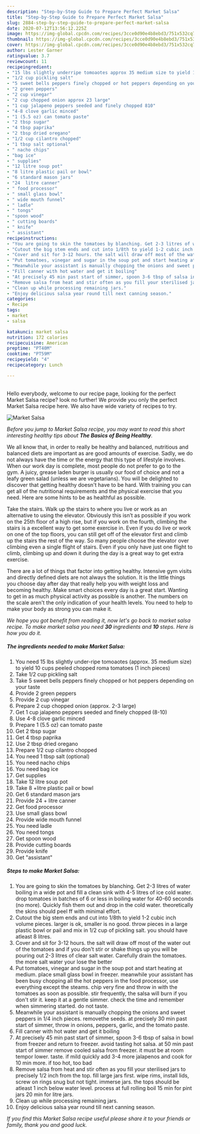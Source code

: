 ```yaml
---
description: "Step-by-Step Guide to Prepare Perfect Market Salsa"
title: "Step-by-Step Guide to Prepare Perfect Market Salsa"
slug: 2884-step-by-step-guide-to-prepare-perfect-market-salsa
date: 2020-07-12T13:56:12.225Z
image: https://img-global.cpcdn.com/recipes/3cce0d90e4b8ebd3/751x532cq70/market-salsa-recipe-main-photo.jpg
thumbnail: https://img-global.cpcdn.com/recipes/3cce0d90e4b8ebd3/751x532cq70/market-salsa-recipe-main-photo.jpg
cover: https://img-global.cpcdn.com/recipes/3cce0d90e4b8ebd3/751x532cq70/market-salsa-recipe-main-photo.jpg
author: Lester Garner
ratingvalue: 3.7
reviewcount: 11
recipeingredient:
- "15 lbs slightly underripe tomoaotes approx 35 medium size to yield 10 cups peeled chopped roma tomatoes 1 inch pieces"
- "1/2 cup pickling salt"
- "5 sweet bells peppers finely chopped or hot peppers depending on your taste"
- "2 green peppers"
- "2 cup vinegar"
- "2 cup chopped onion approx 23 large"
- "1 cup jalapeno peppers seeded and finely chopped 810"
- "4-8 clove garlic minced"
- "1 (5.5 oz) can tomato paste"
- "2 tbsp sugar"
- "4 tbsp paprika"
- "2 tbsp dried oregano"
- "1/2 cup cilantro chopped"
- "1 tbsp salt optional"
- " nacho chips"
- "bag ice"
- " supplies"
- "12 litre soup pot"
- "8 litre plastic pail or bowl"
- "6 standard mason jars"
- "24  litre canner"
- " food processor"
- " small glass bowl"
- " wide mouth funnel"
- " ladle"
- " tongs"
- "spoon wood"
- " cutting boards"
- " knife"
- " assistant"
recipeinstructions:
- "You are going to skin the tomatoes by blanching. Get 2-3 litres of water boiling in a wide pot and fill a clean sink with 4-5 litres of ice cold water. drop tomatoes in batches of 6 or less in boiling water for 40-60 seconds (no more). Quickly fish them out and drop in the cold water. theoretically the skins should peel ff with minimal effort."
- "Cutout the big stem ends and cut into 1/8th to yield 1-2 cubic inch volume pieces. larger is ok, smaller is no good. throw pieces in a large plastic bowl or pail and mix in 1/2 cup of pickling salt. you should have atleast 8 litres."
- "Cover and sit for 3-12 hours. the salt will draw off most of the water out of the tomatoes and if you don&#39;t stir or shake things up you will be pouring out 2-3 litres of clear salt water. Carefully drain the tomatoes. the more salt water your lose the better"
- "Put tomatoes, vinegar and sugar in the soup pot and start heating at medium. place small glass bowl in freezer. meanwhile your assistant has been busy chopping all the hot peppers in the food processor, use everything except the steams. chip very fine and throw in with the tomatoes as soon as possible. stir frequently, the salsa will burn if you don&#39;t stir it. keep it at a gentle simmer. check the time and remember when simmering started. do not taste."
- "Meanwhile your assistant is manually chopping the onions and sweet peppers in 1/4 inch pieces. removethe seeds. at precisely 30 min past start of simmer, throw in onions, peppers, garlic, and the tomato paste."
- "Fill canner with hot water and get it boiling"
- "At precisely 45 min past start of simmer, spoon 3-6 tbsp of salsa in bowl from freezer and return to freezer. avoid tasting hot salsa. at 50 min past start of simmer remove cooled salsa from freezer. it must be at room tempor lower. taste. if mild quickly add 3-4 more jalapenos and cook for 10 min more. if too hot, too bad"
- "Remove salsa from heat and stir often as you fill your sterilised jars to precisely 1/2 inch from the top. fill large jars first. wipe rims, install lids, screw on rings snug but not tight. immerse jars. the tops should be atleast 1 inch below water level. process at full rolling boil 15 min for pint jars 20 min for litre jars."
- "Clean up while processing remaining jars."
- "Enjoy delicious salsa year round till next canning season."
categories:
- Recipe
tags:
- market
- salsa

katakunci: market salsa 
nutrition: 172 calories
recipecuisine: American
preptime: "PT40M"
cooktime: "PT59M"
recipeyield: "4"
recipecategory: Lunch

---
```

<br>
Hello everybody, welcome to our recipe page, looking for the perfect Market Salsa recipe? look no further! We provide you only the perfect Market Salsa recipe here. We also have wide variety of recipes to try.
<br>


![Market Salsa](https://img-global.cpcdn.com/recipes/3cce0d90e4b8ebd3/751x532cq70/market-salsa-recipe-main-photo.jpg)

<i>Before you jump to Market Salsa recipe, you may want to read this short interesting healthy tips about <strong>The Basics of Being Healthy</strong>.</i>

We all know that, in order to really be healthy and balanced, nutritious and balanced diets are important as are good amounts of exercise. Sadly, we do not always have the time or the energy that this type of lifestyle involves. When our work day is complete, most people do not prefer to go to the gym. A juicy, grease laden burger is usually our food of choice and not a leafy green salad (unless we are vegetarians). You will be delighted to discover that getting healthy doesn't have to be hard. With training you can get all of the nutritional requirements and the physical exercise that you need. Here are some hints to be as healthful as possible.

Take the stairs. Walk up the stairs to where you live or work as an alternative to using the elevator. Obviously this isn’t as possible if you work on the 25th floor of a high rise, but if you work on the fourth, climbing the stairs is a excellent way to get some exercise in. Even if you do live or work on one of the top floors, you can still get off of the elevator first and climb up the stairs the rest of the way. So many people choose the elevator over climbing even a single flight of stairs. Even if you only have just one flight to climb, climbing up and down it during the day is a great way to get extra exercise. 

There are a lot of things that factor into getting healthy. Intensive gym visits and directly defined diets are not always the solution. It is the little things you choose day after day that really help you with weight loss and becoming healthy. Make smart choices every day is a great start. Wanting to get in as much physical activity as possible is another. The numbers on the scale aren't the only indication of your health levels. You need to help to make your body as strong you can make it. 


<i>We hope you got benefit from reading it, now let's go back to market salsa recipe. To make market salsa you need <strong>30</strong> ingredients and <strong>10</strong> steps. Here is how you do it.
</i>

##### The ingredients needed to make Market Salsa:

1. You need 15 lbs slightly under-ripe tomoaotes (approx. 35 medium size) to yield 10 cups peeled chopped roma tomatoes (1 inch pieces)
1. Take 1/2 cup pickling salt
1. Take 5 sweet bells peppers finely chopped or hot peppers depending on your taste
1. Provide 2 green peppers
1. Provide 2 cup vinegar
1. Prepare 2 cup chopped onion (approx. 2-3 large)
1. Get 1 cup jalapeno peppers seeded and finely chopped (8-10)
1. Use 4-8 clove garlic minced
1. Prepare 1 (5.5 oz) can tomato paste
1. Get 2 tbsp sugar
1. Get 4 tbsp paprika
1. Use 2 tbsp dried oregano
1. Prepare 1/2 cup cilantro chopped
1. You need 1 tbsp salt (optional)
1. You need  nacho chips
1. You need bag ice
1. Get  supplies
1. Take 12 litre soup pot
1. Take 8 +litre plastic pail or bowl
1. Get 6 standard mason jars
1. Provide 24 + litre canner
1. Get  food processor
1. Use  small glass bowl
1. Provide  wide mouth funnel
1. You need  ladle
1. You need  tongs
1. Get spoon wood
1. Provide  cutting boards
1. Provide  knife
1. Get  &#34;assistant&#34;


##### Steps to make Market Salsa:

1. You are going to skin the tomatoes by blanching. Get 2-3 litres of water boiling in a wide pot and fill a clean sink with 4-5 litres of ice cold water. drop tomatoes in batches of 6 or less in boiling water for 40-60 seconds (no more). Quickly fish them out and drop in the cold water. theoretically the skins should peel ff with minimal effort.
1. Cutout the big stem ends and cut into 1/8th to yield 1-2 cubic inch volume pieces. larger is ok, smaller is no good. throw pieces in a large plastic bowl or pail and mix in 1/2 cup of pickling salt. you should have atleast 8 litres.
1. Cover and sit for 3-12 hours. the salt will draw off most of the water out of the tomatoes and if you don&#39;t stir or shake things up you will be pouring out 2-3 litres of clear salt water. Carefully drain the tomatoes. the more salt water your lose the better
1. Put tomatoes, vinegar and sugar in the soup pot and start heating at medium. place small glass bowl in freezer. meanwhile your assistant has been busy chopping all the hot peppers in the food processor, use everything except the steams. chip very fine and throw in with the tomatoes as soon as possible. stir frequently, the salsa will burn if you don&#39;t stir it. keep it at a gentle simmer. check the time and remember when simmering started. do not taste.
1. Meanwhile your assistant is manually chopping the onions and sweet peppers in 1/4 inch pieces. removethe seeds. at precisely 30 min past start of simmer, throw in onions, peppers, garlic, and the tomato paste.
1. Fill canner with hot water and get it boiling
1. At precisely 45 min past start of simmer, spoon 3-6 tbsp of salsa in bowl from freezer and return to freezer. avoid tasting hot salsa. at 50 min past start of simmer remove cooled salsa from freezer. it must be at room tempor lower. taste. if mild quickly add 3-4 more jalapenos and cook for 10 min more. if too hot, too bad
1. Remove salsa from heat and stir often as you fill your sterilised jars to precisely 1/2 inch from the top. fill large jars first. wipe rims, install lids, screw on rings snug but not tight. immerse jars. the tops should be atleast 1 inch below water level. process at full rolling boil 15 min for pint jars 20 min for litre jars.
1. Clean up while processing remaining jars.
1. Enjoy delicious salsa year round till next canning season.


<i>If you find this Market Salsa recipe useful please share it to your friends or family, thank you and good luck.</i>
